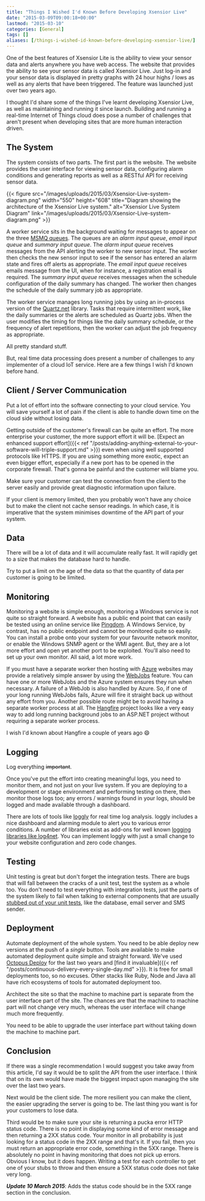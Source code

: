 ```yaml
---
title: "Things I Wished I'd Known Before Developing Xsensior Live"
date: "2015-03-09T09:00:18+00:00"
lastmod: "2015-03-10"
categories: [General]
tags: []
aliases: [/things-i-wished-id-known-before-developing-xsensior-live/]
---
```


One of the best features of Xsensior Lite is the ability to view your sensor data and alerts anywhere you have web access. The website that provides the ability to see your sensor data is called Xsensior Live. Just log-in and your sensor data is displayed in pretty graphs with 24 hour highs / lows as well as any alerts that have been triggered. The feature was launched just over two years ago.

I thought I'd share some of the things I've learnt developing Xsensior Live, as well as maintaining and running it since launch. Building and running a real-time Internet of Things cloud does pose a number of challenges that aren't present when developing sites that are more human interaction driven.

## The System

The system consists of two parts. The first part is the website. The website provides the user interface for viewing sensor data, configuring alarm conditions and generating reports as well as a RESTful API for receiving sensor data.

{{< figure src="/images/uploads/2015/03/Xsensior-Live-system-diagram.png" width="550" height="608" title="Diagram showing the architecture of the Xsensior Live system." alt="Xsensior Live System Diagram" link="/images/uploads/2015/03/Xsensior-Live-system-diagram.png" >}}

A worker service sits in the background waiting for messages to appear on the three [MSMQ queues](http://msdn.microsoft.com/en-us/library/ms711472%28v=vs.85%29.aspx). The queues are an <em>alarm input queue</em>, <em>email input queue</em> and <em>summary input queue</em>. The <em>alarm input queue</em> receives messages from the API alerting the worker to new sensor input. The worker then checks the new sensor input to see if the sensor has entered an alarm state and fires off alerts as appropriate. The *email input queue* receives emails message from the UI, when for instance, a registration email is required. The *summary input queue* receives messages when the schedule configuration of the daily summary has changed. The worker then changes the schedule of the daily summary job as appropriate.

The worker service manages long running jobs by using an in-process version of the [Quartz.net](http://www.quartz-scheduler.net/) library. Tasks that require intermittent work, like the daily summaries or the alerts are scheduled as Quartz jobs. When the user modifies the timing for things like the daily summary schedule, or the frequency of alert repetitions, then the worker can adjust the job frequency as appropriate.

All pretty standard stuff.

But, real time data processing does present a number of challenges to any implementer of a cloud IoT service. Here are a few things I wish I'd known before hand.

## Client / Server Communication

Put a lot of effort into the software connecting to your cloud service. You will save yourself a lot of pain if the client is able to handle down time on the cloud side without losing data.

Getting outside of the customer's firewall can be quite an effort. The more enterprise your customer, the more support effort it will be. [Expect an enhanced support effort]({{< ref "/posts/adding-anything-external-to-your-software-will-triple-support.md" >}}) even when using well supported protocols like HTTPS. If you are using something more exotic, expect an even bigger effort, especially if a new port has to be opened in the corporate firewall. That's gonna be painful and the customer will blame you.

Make sure your customer can test the connection from the client to the server easily and provide great diagnostic information upon failure.

If your client is memory limited, then you probably won't have any choice but to make the client not cache sensor readings. In which case, it is imperative that the system minimises downtime of the API part of your system.

## Data

There will be a lot of data and it will accumulate really fast. It will rapidly get to a size that makes the database hard to handle.

Try to put a limit on the age of the data so that the quantity of data per customer is going to be limited.

## Monitoring

Monitoring a website is simple enough, monitoring a Windows service is not quite so straight forward. A website has a public end point that can easily be tested using an online service like [Pingdom](http://www.pingdom.com/). A Windows Service, by contrast, has no public endpoint and cannot be monitored quite so easily. You can install a probe onto your system for your favourite network monitor, or enable the Windows SNMP agent or the WMI agent. But, they are a lot more effort and open yet another port to be exploited. You'll also need to set up your own monitor. All said, a lot more work.

If you must have a separate worker then hosting with [Azure](http://azure.microsoft.com/) websites may provide a relatively simple answer by using the [WebJobs](http://www.hanselman.com/blog/IntroducingWindowsAzureWebJobs.aspx) feature. You can have one or more WebJobs and the Azure system ensures they run when necessary. A failure of a WebJob is also handled by Azure. So, if one of your long running WebJobs fails, Azure will fire it straight back up without any effort from you. Another possible route might be to avoid having a separate worker process at all. The [Hangfire](http://hangfire.io/) project looks like a very easy way to add long running background jobs to an ASP.NET project without requiring a separate worker process.

I wish I'd known about Hangfire a couple of years ago :smile:

## Logging

Log everything ~~important~~.

Once you've put the effort into creating meaningful logs, you need to monitor them, and not just on your live system. If you are deploying to a development or stage environment and performing testing on there, then monitor those logs too; any errors / warnings found in your logs, should be logged and made available through a dashboard.

There are lots of tools like [loggly](http://www.loggly.com/) for real time log analysis. loggly includes a nice dashboard and alarming module to alert you to various error conditions. A number of libraries exist as add-ons for well known [logging libraries like log4net](http://www.loggly.com/docs/net-logs/). You can implement loggly with just a small change to your website configuration and zero code changes.

## Testing

Unit testing is great but don't forget the integration tests. There are bugs that will fall between the cracks of a unit test, test the system as a whole too. You don't need to test everything with integration tests, just the parts of the system likely to fail when talking to external components that are usually [stubbed out of your unit tests](http://stackoverflow.com/questions/463278/what-is-a-stub), like the database, email server and SMS sender.

## Deployment

Automate deployment of the whole system. You need to be able deploy new versions at the push of a <em>single</em> button. Tools are available to make automated deployment quite simple and straight forward. We've used [Octopus Deploy](http://octopusdeploy.com/) for the last two years and [find it invaluable]({{< ref "/posts/continuous-delivery-every-single-day.md" >}}). It is free for small deployments too, so no excuses. Other stacks like Ruby, Node and Java all have rich ecosystems of tools for automated deployment too.

Architect the site so that the machine to machine part is separate from the user interface part of the site. The chances are that the machine to machine part will not change very much, whereas the user interface will change much more frequently.

You need to be able to upgrade the user interface part without taking down the machine to machine part.

## Conclusion

If there was a single recommendation I would suggest you take away from this article, I'd say it would be to split the API from the user interface. I think that on its own would have made the biggest impact upon managing the site over the last two years.

Next would be the client side. The more resilient you can make the client, the easier upgrading the server is going to be. The last thing you want is for your customers to lose data.

Third would be to make sure your site is returning a pucka error HTTP status code. There is no point in displaying some kind of error message and then returning a 2XX status code. Your monitor in all probability is just looking for a status code in the 2XX range and that's it. If you fail, then you must return an appropriate error code, something in the 5XX range. There is absolutely no point in having monitoring that does not pick up errors. Obvious I know, but it does happen. Writing a test for each controller to get one of your stubs to throw and then ensure a 5XX status code does not take very long.

***Update 10 March 2015***: Adds the status code should be in the 5XX range section in the conclusion.

